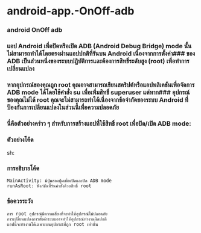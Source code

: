# android-app.-OnOff-adb
### android OnOff adb 
### แอป Android เพื่อปิดหรือเปิด ADB (Android Debug Bridge) mode นั้นไม่สามารถทำได้โดยตรงผ่านแอปปกติที่รันบน Android เนื่องจากการตั้งค่า### ของ ADB เป็นส่วนหนึ่งของระบบปฏิบัติการและต้องการสิทธิ์ระดับสูง (root) เพื่อทำการเปลี่ยนแปลง
### หากอุปกรณ์ของคุณถูก root คุณอาจสามารถเขียนสคริปต์หรือแอปพลิเคชันเพื่อจัดการ ADB mode ได้โดยใช้คำสั่ง su เพื่อเพิ่มสิทธิ์ superuser แต่หาก### อุปกรณ์ของคุณไม่ได้ root คุณจะไม่สามารถทำได้เนื่องจากข้อจำกัดของระบบ Android ที่ป้องกันการเปลี่ยนแปลงในส่วนนี้เพื่อความปลอดภัย
### นี่คือตัวอย่างคร่าว ๆ สำหรับการสร้างแอปที่ใช้สิทธิ์ root เพื่อปิด/เปิด ADB mode:
### ตัวอย่างโค้ด
sh:


### การอธิบายโค้ด

    MainActivity: มีปุ่มสองปุ่มเพื่อเปิดและปิด ADB mode
    runAsRoot: ฟังก์ชันที่รันคำสั่งด้วยสิทธิ์ root

### ข้อควรระวัง
    การ root อุปกรณ์มีความเสี่ยงที่จะทำให้อุปกรณ์ไม่ปลอดภัย
    การเปลี่ยนแปลงการตั้งค่าระบบอาจทำให้อุปกรณ์ทำงานผิดปกติ
    แอปนี้จะทำงานได้เฉพาะบนอุปกรณ์ที่ถูก root เท่านั้น
